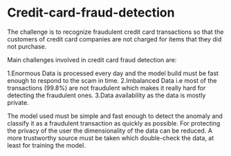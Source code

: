 # Credit-card-fraud-detection

The challenge is to recognize fraudulent credit card transactions so that the customers of credit card companies are not charged for items that they did not purchase.

Main challenges involved in credit card fraud detection are:

1.Enormous Data is processed every day and the model build must be fast enough to respond to the scam in time.
2.Imbalanced Data i.e most of the transactions (99.8%) are not fraudulent which makes it really hard for detecting the fraudulent ones.
3.Data availability as the data is mostly private.

The model used must be simple and fast enough to detect the anomaly and classify it as a fraudulent transaction as quickly as possible. For protecting the privacy of the user the dimensionality of the data can be reduced. A more trustworthy source must be taken which double-check the data, at least for training the model.
